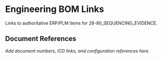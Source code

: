 # Engineering BOM Links

Links to authoritative ERP/PLM items for 28-80_SEQUENCING_EVIDENCE.

## Document References

*Add document numbers, ICD links, and configuration references here.*
